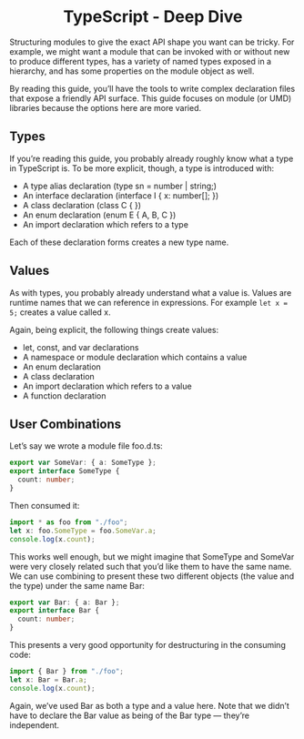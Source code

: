 <link rel="stylesheet" href="https://cdn.jsdelivr.net/npm/bootstrap-icons@1.5.0/font/bootstrap-icons.css">
<link rel="stylesheet" href="../source.css">

<h1 style="text-align:center">TypeScript - Deep Dive</h1>

Structuring modules to give the exact API shape you want can be tricky. For example, we might want a module that can be invoked with or without new to produce different types, has a variety of named types exposed in a hierarchy, and has some properties on the module object as well.

By reading this guide, you’ll have the tools to write complex declaration files that expose a friendly API surface. This guide focuses on module (or UMD) libraries because the options here are more varied.

## Types
If you’re reading this guide, you probably already roughly know what a type in TypeScript is. To be more explicit, though, a type is introduced with:
* A type alias declaration (type sn = number | string;)
* An interface declaration (interface I { x: number[]; })
* A class declaration (class C { })
* An enum declaration (enum E { A, B, C })
* An import declaration which refers to a type

Each of these declaration forms creates a new type name.

## Values
As with types, you probably already understand what a value is. Values are runtime names that we can reference in expressions. For example ``let x = 5;`` creates a value called x.

Again, being explicit, the following things create values:
* let, const, and var declarations
* A namespace or module declaration which contains a value
* An enum declaration
* A class declaration
* An import declaration which refers to a value
* A function declaration

## User Combinations
Let’s say we wrote a module file foo.d.ts:
```ts
export var SomeVar: { a: SomeType };
export interface SomeType {
  count: number;
}
```

Then consumed it:
```ts
import * as foo from "./foo";
let x: foo.SomeType = foo.SomeVar.a;
console.log(x.count);
```

This works well enough, but we might imagine that SomeType and SomeVar were very closely related such that you’d like them to have the same name. We can use combining to present these two different objects (the value and the type) under the same name Bar:
```ts
export var Bar: { a: Bar };
export interface Bar {
  count: number;
}
```

This presents a very good opportunity for destructuring in the consuming code:
```ts
import { Bar } from "./foo";
let x: Bar = Bar.a;
console.log(x.count);
```
Again, we’ve used Bar as both a type and a value here. Note that we didn’t have to declare the Bar value as being of the Bar type — they’re independent.






























